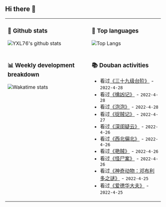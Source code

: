 ## Hi there 👋

<table>
<tr>
<td valign="top" width="54%">

### 🔭 Github stats

![YXL76's github stats](https://github-readme-stats.yxl76.vercel.app/api?username=YXL76&count_private=true&show_icons=true&include_all_commits=true&theme=prussian&line_height=28&disable_animations=true)

</td>

<td valign="top" width="46%">

### 🌱 Top languages

![Top Langs](https://github-readme-stats.yxl76.vercel.app/api/top-langs/?username=YXL76&layout=compact&theme=prussian&langs_count=8&hide=HTML,CSS,SCSS)

</td>
</tr>
<tr>
<td valign="top" width="54%">

### 📊 Weekly development breakdown

![Wakatime stats](https://github-readme-stats.yxl76.vercel.app/api/wakatime?username=YXL76&layout=compact&theme=prussian)

</td>
<td valign="top" width="46%">

### 📚 Douban activities

- 看过[《三十九级台阶》](http://movie.douban.com/subject/1298412/) - `2022-4-28`
- 看过[《擒凶记》](http://movie.douban.com/subject/1301233/) - `2022-4-28`
- 看过[《泡泡》](http://movie.douban.com/subject/35688370/) - `2022-4-28`
- 看过[《捉贼记》](http://movie.douban.com/subject/1295622/) - `2022-4-27`
- 看过[《深闺疑云》](http://movie.douban.com/subject/1295568/) - `2022-4-26`
- 看过[《西北偏北》](http://movie.douban.com/subject/1295872/) - `2022-4-26`
- 看过[《艳贼》](http://movie.douban.com/subject/1298442/) - `2022-4-26`
- 看过[《怪尸案》](http://movie.douban.com/subject/1301232/) - `2022-4-26`
- 看过[《神奇动物：邓布利多之谜》](http://movie.douban.com/subject/26147418/) - `2022-4-25`
- 看过[《爱德华大夫》](http://movie.douban.com/subject/1293973/) - `2022-4-25`

</td>
</tr>
</table>

<!--
**YXL76/YXL76** is a ✨ _special_ ✨ repository because its `README.md` (this file) appears on your GitHub profile.

Here are some ideas to get you started:

- 🔭 I’m currently working on ...
- 🌱 I’m currently learning ...
- 👯 I’m looking to collaborate on ...
- 🤔 I’m looking for help with ...
- 💬 Ask me about ...
- 📫 How to reach me: ...
- 😄 Pronouns: ...
- ⚡ Fun fact: ...
-->
